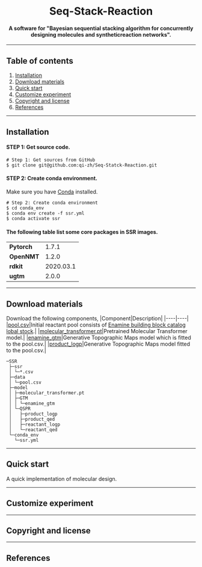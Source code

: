 <h1 align="center">
  <br>
  Seq-Stack-Reaction
  <br>
</h1>

<h4 align="center">A software for "Bayesian sequential stacking algorithm for concurrently designing molecules and syntheticreaction networks".</h4>

---

## Table of contents
1. [Installation](#installation)
2. [Download materials](#download-materials)
3. [Quick start](#quick-start)
4. [Customize experiment](#customize-experiment)
5. [Copyright and license](#Copyright-and-license)
6. [References](#References)

---

## Installation

#### STEP 1: Get source code.
```shell
# Step 1: Get sources from GitHub
$ git clone git@github.com:qi-zh/Seq-Statck-Reaction.git
```
#### STEP 2: Create conda environment.

Make sure you have [Conda](https://docs.conda.io/projects/conda/en/latest/) installed.
```shell
# Step 2: Create conda environment
$ cd conda_env
$ conda env create -f ssr.yml
$ conda activate ssr
```
#### The following table list some core packages in SSR images.
<table>
  <tr>
    <td nowrap><strong>Pytorch</strong></td>
    <td>1.7.1</td>
  </tr>
  <tr>
    <td nowrap><strong>OpenNMT</strong></td>
    <td>1.2.0</td>
  </tr>
  <tr>
    <td nowrap><strong>rdkit</strong></td>
    <td>2020.03.1</td>
  </tr>
  <tr>
    <td nowrap><strong>ugtm</strong></td>
    <td>2.0.0</td>
  </tr>
</table>

---
## Download materials

Download the following components,
|Component|Description|
|----|----|
|[pool.csv](https://github.com/qi-zh/Seq-Statck-Reaction)|Initial reactant pool consists of [Enamine building block catalog lobal stock](https://enamine.net/building-blocks).|
|[molecular_transformer.pt](https://github.com/qi-zh/Seq-Statck-Reaction)|Pretrained Molecular Transformer model.|
|[enamine_gtm](https://github.com/qi-zh/Seq-Statck-Reaction)|Generative Topographic Maps model which is fitted to the pool.csv.|
|[product_logp](https://github.com/qi-zh/Seq-Statck-Reaction)|Generative Topographic Maps model fitted to the pool.csv.|

```shell
─SSR
 ├─ssr
 │ └─*.csv
 ├─data
 │ └─pool.csv
 ├─model
 │ ├─molecular_transformer.pt
 │ ├─GTM
 │ │ └─enamine_gtm
 │ └─QSPR
 │   ├─product_logp
 │   ├─product_qed
 │   ├─reactant_logp
 │   └─reactant_qed
 └─conda_env
   └─ssr.yml
```

---
## Quick start

A quick implementation of molecular design.

---
## Customize experiment

---
## Copyright and license

---
## References
